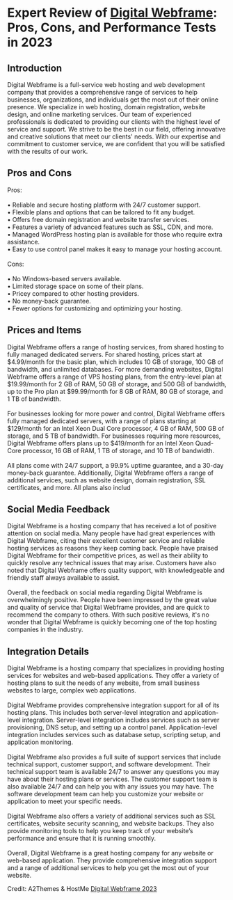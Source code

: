 <h1>Expert Review of <a href="https://a2themes.com/digital-webframe-reviews">Digital Webframe</a>: Pros, Cons, and Performance Tests in 2023</h1>
<h2>Introduction</h2>
Digital Webframe is a full-service web hosting and web development company that provides a comprehensive range of services to help businesses, organizations, and individuals get the most out of their online presence. We specialize in web hosting, domain registration, website design, and online marketing services. Our team of experienced professionals is dedicated to providing our clients with the highest level of service and support. We strive to be the best in our field, offering innovative and creative solutions that meet our clients' needs. With our expertise and commitment to customer service, we are confident that you will be satisfied with the results of our work.
<h2>Pros and Cons</h2>
Pros:<br><br>• Reliable and secure hosting platform with 24/7 customer support.<br>• Flexible plans and options that can be tailored to fit any budget.<br>• Offers free domain registration and website transfer services.<br>• Features a variety of advanced features such as SSL, CDN, and more.<br>• Managed WordPress hosting plan is available for those who require extra assistance.<br>• Easy to use control panel makes it easy to manage your hosting account.<br><br>Cons:<br><br>• No Windows-based servers available.<br>• Limited storage space on some of their plans.<br>• Pricey compared to other hosting providers.<br>• No money-back guarantee.<br>• Fewer options for customizing and optimizing your hosting.
<h2>Prices and Items</h2>
Digital Webframe offers a range of hosting services, from shared hosting to fully managed dedicated servers. For shared hosting, prices start at $4.99/month for the basic plan, which includes 10 GB of storage, 100 GB of bandwidth, and unlimited databases. For more demanding websites, Digital Webframe offers a range of VPS hosting plans, from the entry-level plan at $19.99/month for 2 GB of RAM, 50 GB of storage, and 500 GB of bandwidth, up to the Pro plan at $99.99/month for 8 GB of RAM, 80 GB of storage, and 1 TB of bandwidth.<br><br>For businesses looking for more power and control, Digital Webframe offers fully managed dedicated servers, with a range of plans starting at $129/month for an Intel Xeon Dual Core processor, 4 GB of RAM, 500 GB of storage, and 5 TB of bandwidth. For businesses requiring more resources, Digital Webframe offers plans up to $419/month for an Intel Xeon Quad-Core processor, 16 GB of RAM, 1 TB of storage, and 10 TB of bandwidth.<br><br>All plans come with 24/7 support, a 99.9% uptime guarantee, and a 30-day money-back guarantee. Additionally, Digital Webframe offers a range of additional services, such as website design, domain registration, SSL certificates, and more. All plans also includ
<h2>Social Media Feedback</h2>
Digital Webframe is a hosting company that has received a lot of positive attention on social media. Many people have had great experiences with Digital Webframe, citing their excellent customer service and reliable hosting services as reasons they keep coming back. People have praised Digital Webframe for their competitive prices, as well as their ability to quickly resolve any technical issues that may arise. Customers have also noted that Digital Webframe offers quality support, with knowledgeable and friendly staff always available to assist.<br><br>Overall, the feedback on social media regarding Digital Webframe is overwhelmingly positive. People have been impressed by the great value and quality of service that Digital Webframe provides, and are quick to recommend the company to others. With such positive reviews, it's no wonder that Digital Webframe is quickly becoming one of the top hosting companies in the industry.
<h2>Integration Details</h2>
Digital Webframe is a hosting company that specializes in providing hosting services for websites and web-based applications. They offer a variety of hosting plans to suit the needs of any website, from small business websites to large, complex web applications.<br><br>Digital Webframe provides comprehensive integration support for all of its hosting plans. This includes both server-level integration and application-level integration. Server-level integration includes services such as server provisioning, DNS setup, and setting up a control panel. Application-level integration includes services such as database setup, scripting setup, and application monitoring.<br><br>Digital Webframe also provides a full suite of support services that include technical support, customer support, and software development. Their technical support team is available 24/7 to answer any questions you may have about their hosting plans or services. The customer support team is also available 24/7 and can help you with any issues you may have. The software development team can help you customize your website or application to meet your specific needs.<br><br>Digital Webframe also offers a variety of additional services such as SSL certificates, website security scanning, and website backups. They also provide monitoring tools to help you keep track of your website’s performance and ensure that it is running smoothly.<br><br>Overall, Digital Webframe is a great hosting company for any website or web-based application. They provide comprehensive integration support and a range of additional services to help you get the most out of your website.
<p>Credit: A2Themes & HostMe <a href="https://a2themes.com/digital-webframe-reviews">Digital Webframe 2023</a></p>